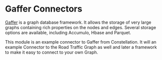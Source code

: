 # Gaffer Connectors
[Gaffer](https://github.com/gchq/Gaffer/tree/master) is a graph database framework. It allows the storage of very large graphs containing rich properties on the nodes and edges. Several storage options are available, including Accumulo, Hbase and Parquet.

This module is an example connector to Gaffer from Constellation. It will an example Connector to the Road Traffic Graph as well and later a framework to make it easy to connect to your own Graph.
